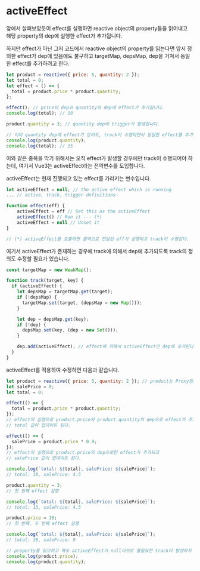 # activeEffect

앞에서 살펴보았듯이 effect를 실행하면 reactive object의 property들을 읽어내고 해당 property의 dep에 실행한 effect가 추가됩니다.

하지만 effect가 아닌 그저 코드에서 reactive object의 property를 읽는다면 앞서 정의한 effect가 dep에 있음에도 불구하고 targetMap, depsMap, dep을 거쳐서 동일한 effect를 추가하려고 한다.

```js
let product = reactive({ price: 5, quantity: 2 });
let total = 0;
let effect = () => {
  total = product.price * product.quantity;
};

effect(); // price의 dep과 quantity의 dep에 effect가 추가됩니다.
console.log(total); // 10

product.quantity = 3; // quantity dep에 trigger가 발생합니다.

// 이미 quantity dep에 effect가 있어도, track이 수행되면서 동일한 effect를 추가하려고 합니다.
console.log(product.quantity);
console.log(total); // 15
```

이와 같은 중복을 막기 위해서는 오직 effect가 발생할 경우에만 track이 수행되어야 하는데, 여기서 Vue3는 activeEffect라는 전역변수를 도입합니다.

activeEffect는 현재 진행되고 있는 effect를 가리키는 변수입니다.

```js
let activeEffect = null; // the active effect which is running
... // active, track, trigger definitions~

function effect(eff) {
	activeEffect = eff // Set this as the activeEffect
	activeEffect() // Run it --- (*)
	activeEffect = null // Unset it
}

// (*) activeEffect를 호출하면 콜백으로 전달된 eff가 실행되고 track이 수행된다.
```

여기서 activeEffect가 존재하는 경우에 track에 의해서 dep에 추가되도록 track의 정의도 수정할 필요가 있습니다.

```js
const targetMap = new WeakMap();

function track(target, key) {
  if (activeEffect) {
    let depsMap = targetMap.get(target);
    if (!depsMap) {
      targetMap.set(target, (depsMap = new Map()));
    }

    let dep = depsMap.get(key);
    if (!dep) {
      depsMap.set(key, (dep = new Set()));
    }

    dep.add(activeEffect); // effect에 의해서 activeEffect만 dep에 추가된다.
  }
}
```

activeEffect를 적용하여 수정하면 다음과 같습니다.

```js
let product = reactive({ price: 5, quantity: 2 }); // product는 Proxy임을 기억하자.
let salePrice = 0;
let total = 0;

effect(() => {
  total = product.price * product.quantity;
});
// effect의 실행으로 product.price와 product.quantity의 dep으로 effect가 추가되고
// total 값이 업데이트 된다.

effect(() => {
  salePrice = product.price * 0.9;
});
// effect의 실행으로 product.price의 dep으로만 effect가 추가되고
// salePrice 값이 업데이트 된다.
```

```js
console.log(`total: ${total}, salePrice: ${salePrice}`);
// total: 10, salePrice: 4.5

product.quantity = 3;
// 첫 번째 effect 실행

console.log(`total: ${total}, salePrice: ${salePrice}`);
// total: 15, salePrice: 4.5

product.price = 10;
// 첫 번째, 두 번째 effect 실행

console.log(`total: ${total}, salePrice: ${salePrice}`);
// total: 30, salePrice: 9

// property를 읽으려고 해도 activeEffect가 null이므로 불필요한 track이 발생하지 않습니다.
console.log(product.price);
console.log(product.quantity);
```
